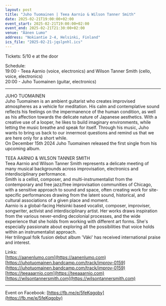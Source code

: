 ```yaml
---
layout: post
title: "Juho Tuomainen | Teea Aarnio & Wilson Tanner Smith"
date: 2025-02-21T19:00:00+02:00
event_start: 2025-02-21T19:00:00+02:00
event_end: 2025-02-21T21:30:00+02:00
venue: "Äänen Lumo"
address: "Nokiantie 2-4, Helsinki, Finland"
ics_file: "2025-02-21-jqslpnhl.ics"
---
```


Tickets: 5/10 e at the door  
  
Schedule:  
19:00 - Teea Aarnio (voice, electronics) and Wilson Tanner Smith (cello, voice, electronics)  
20:00 - Juho Tuomainen (guitar, electronics)  
  
***  
  
JUHO TUOMAINEN  
Juho Tuomainen is an ambient guitarist who creates improvised atmospheres as a vehicle for meditation. His calm and contemplative sound reflects his feelings on the impermanence of the human condition, as well as his affection towards the delicate nature of Japanese aesthetics. With a creative use of a looper, he likes to build imaginary environments, while letting the music breathe and speak for itself. Through his music, Juho wants to bring us back to our innermost questions and remind us that we are here only for a short while.  
On December 15th 2024 Juho Tuomainen released the first single from his upcoming album.  
  
TEEA AARNIO & WILSON TANNER SMITH  
Teea Aarnio and Wilson Tanner Smith represents a delicate meeting of many musical backgrounds across improvisation, electronics and interdisciplinary performance.  
Smith is a cellist, composer, and multi-instrumentalist from the contemporary and free jazz/free improvisation communities of Chicago, with a sensitive approach to sound and space, often creating work for site-specific performances drawing from the latent sound, historical, and cultural associations of a given place and moment.  
Aarnio is a global-facing Helsinki based vocalist, composer, improviser, songwriter, activist and interdisciplinary artist. Her works draws inspiration from the various never-ending decolonial processes, and the wide experience that she holds from working with different art forms. She's especially passionate about exploring all the possibilities that voice holds within an instrumentalist approach.  
Her trilingual folk fusion debut album 'Väki' has received international praise and interest.  
  
Links:  
[https://aanenlumo.com](https://aanenlumo.com)  
[https://juhotuomainen.bandcamp.com/track/improv-0159](https://juhotuomainen.bandcamp.com/track/improv-0159)  
[https://teeaaarnio.com](https://teeaaarnio.com)  
[https://wilsontannersmith.com](https://wilsontannersmith.com)  
***  
  
Event on Facebook: [https://fb.me/e/5feKqgoby](https://fb.me/e/5feKqgoby)
